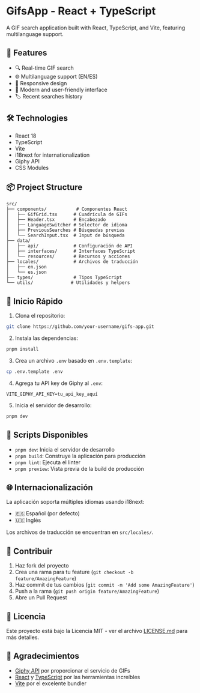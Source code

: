 # GifsApp - React + TypeScript

A GIF search application built with React, TypeScript, and Vite, featuring multilanguage support.

## 🚀 Features

- 🔍 Real-time GIF search
- 🌐 Multilanguage support (EN/ES)
- 📱 Responsive design
- 🎨 Modern and user-friendly interface
- 🏷️ Recent searches history

## 🛠️ Technologies

- React 18
- TypeScript
- Vite
- i18next for internationalization
- Giphy API
- CSS Modules

## 📦 Project Structure

```
src/
├── components/           # Componentes React
│   ├── GifGrid.tsx      # Cuadrícula de GIFs
│   ├── Header.tsx       # Encabezado
│   ├── LanguageSwitcher # Selector de idioma
│   ├── PreviousSearches # Búsquedas previas
│   └── SearchInput.tsx  # Input de búsqueda
├── data/
│   ├── api/             # Configuración de API
│   ├── interfaces/      # Interfaces TypeScript
│   └── resources/       # Recursos y acciones
├── locales/             # Archivos de traducción
│   ├── en.json
│   └── es.json
├── types/               # Tipos TypeScript
└── utils/              # Utilidades y helpers
```

## 🚀 Inicio Rápido

1. Clona el repositorio:

```bash
git clone https://github.com/your-username/gifs-app.git
```

2. Instala las dependencias:

```bash
pnpm install
```

3. Crea un archivo `.env` basado en `.env.template`:

```bash
cp .env.template .env
```

4. Agrega tu API key de Giphy al `.env`:

```
VITE_GIPHY_API_KEY=tu_api_key_aquí
```

5. Inicia el servidor de desarrollo:

```bash
pnpm dev
```

## 🔧 Scripts Disponibles

- `pnpm dev`: Inicia el servidor de desarrollo
- `pnpm build`: Construye la aplicación para producción
- `pnpm lint`: Ejecuta el linter
- `pnpm preview`: Vista previa de la build de producción

## 🌐 Internacionalización

La aplicación soporta múltiples idiomas usando i18next:

- 🇪🇸 Español (por defecto)
- 🇺🇸 Inglés

Los archivos de traducción se encuentran en `src/locales/`.

## 🤝 Contribuir

1. Haz fork del proyecto
2. Crea una rama para tu feature (`git checkout -b feature/AmazingFeature`)
3. Haz commit de tus cambios (`git commit -m 'Add some AmazingFeature'`)
4. Push a la rama (`git push origin feature/AmazingFeature`)
5. Abre un Pull Request

## 📜 Licencia

Este proyecto está bajo la Licencia MIT - ver el archivo [LICENSE.md](LICENSE.md) para más detalles.

## 👏 Agradecimientos

- [Giphy API](https://developers.giphy.com/) por proporcionar el servicio de GIFs
- [React](https://reactjs.org/) y [TypeScript](https://www.typescriptlang.org/) por las herramientas increíbles
- [Vite](https://vitejs.dev/) por el excelente bundler
